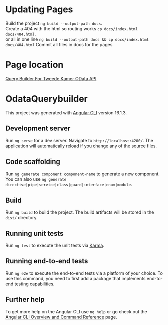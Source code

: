 # Updating Pages
Build the project `ng build --output-path docs`.  
Create a 404 with the html so routing works `cp docs/index.html docs/404.html`.  
or all in one line `ng build --output-path docs && cp docs/index.html docs/404.html`
Commit all files in docs for the pages

# Page location
[Query Builder For Tweede Kamer OData API](https://tk-odata.github.io)

# OdataQuerybuilder

This project was generated with [Angular CLI](https://github.com/angular/angular-cli) version 16.1.3.

## Development server

Run `ng serve` for a dev server. Navigate to `http://localhost:4200/`. The application will automatically reload if you change any of the source files.

## Code scaffolding

Run `ng generate component component-name` to generate a new component. You can also use `ng generate directive|pipe|service|class|guard|interface|enum|module`.

## Build

Run `ng build` to build the project. The build artifacts will be stored in the `dist/` directory.

## Running unit tests

Run `ng test` to execute the unit tests via [Karma](https://karma-runner.github.io).

## Running end-to-end tests

Run `ng e2e` to execute the end-to-end tests via a platform of your choice. To use this command, you need to first add a package that implements end-to-end testing capabilities.

## Further help

To get more help on the Angular CLI use `ng help` or go check out the [Angular CLI Overview and Command Reference](https://angular.io/cli) page.
